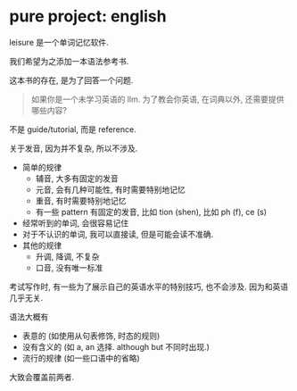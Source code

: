 # pure project: english

leisure 是一个单词记忆软件.

我们希望为之添加一本语法参考书.

这本书的存在, 是为了回答一个问题.

> 如果你是一个未学习英语的 llm. 为了教会你英语, 在词典以外, 还需要提供哪些内容?

不是 guide/tutorial, 而是 reference.

关于发音, 因为并不复杂, 所以不涉及.

- 简单的规律
  - 辅音, 大多有固定的发音
  - 元音, 会有几种可能性, 有时需要特别地记忆
  - 重音, 有时需要特别地记忆
  - 有一些 pattern 有固定的发音, 比如 tion (shen), 比如 ph (f), ce (s)
- 经常听到的单词, 会很容易记住
- 对于不认识的单词, 我可以直接读, 但是可能会读不准确.
- 其他的规律
  - 升调, 降调, 不复杂
  - 口音, 没有唯一标准

考试写作时, 有一些为了展示自己的英语水平的特别技巧, 也不会涉及. 因为和英语几乎无关.

语法大概有

- 表意的 (如使用从句表修饰, 时态的规则)
- 没有含义的 (如 a, an 选择. although but 不同时出现.)
- 流行的规律 (如一些口语中的省略)

大致会覆盖前两者.

